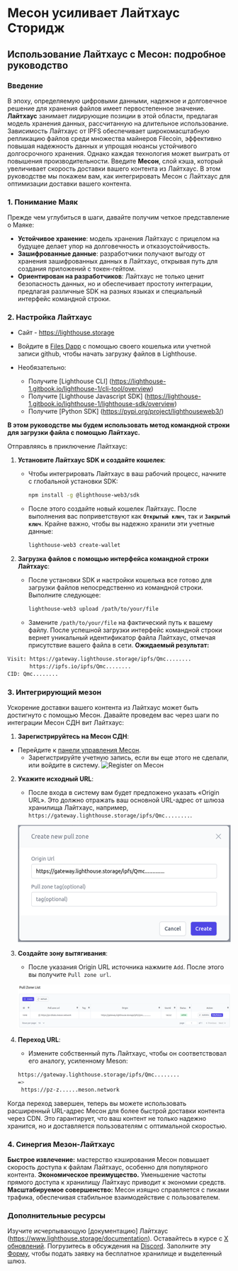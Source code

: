# Месон усиливает Лайтхаус Сторидж

## **Использование Лайтхаус с Месон: подробное руководство**

### **Введение**

В эпоху, определяемую цифровыми данными, надежное и долговечное решение для хранения файлов имеет первостепенное значение. **Лайтхаус** занимает лидирующие позиции в этой области, предлагая модель хранения данных, рассчитанную на длительное использование. Зависимость Лайтхаус от IPFS обеспечивает широкомасштабную репликацию файлов среди множества майнеров Filecoin, эффективно повышая надежность данных и упрощая нюансы устойчивого долгосрочного хранения.
Однако каждая технология может выиграть от повышения производительности. Введите **Месон**, слой кэша, который увеличивает скорость доставки вашего контента из Лайтхаус. В этом руководстве мы покажем вам, как интегрировать Месон с Лайтхаус для оптимизации доставки вашего контента.

### **1. Понимание Маяк**

Прежде чем углубиться в шаги, давайте получим четкое представление о Маяке:

- **Устойчивое хранение**: модель хранения Лайтхаус с прицелом на будущее делает упор на долговечность и отказоустойчивость.
- **Зашифрованные данные**: разработчики получают выгоду от хранения зашифрованных данных в Лайтхаус, открывая путь для создания приложений с токен-гейтом.
- **Ориентирован на разработчиков**: Лайтхаус не только ценит безопасность данных, но и обеспечивает простоту интеграции, предлагая различные SDK на разных языках и специальный интерфейс командной строки.

### **2. Настройка Лайтхаус**

- Сайт - https://lighthouse.storage

- Войдите в [Files Dapp](https://files.lighthouse.storage/) с помощью своего кошелька или учетной записи github, чтобы начать загрузку файлов в Lighthouse.

- Необязательно:

    * Получите [Lighthouse CLI] (https://lighthouse-1.gitbook.io/lighthouse-1/cli-tool/overview)
    * Получите [Lighthouse Javascript SDK] (https://lighthouse-1.gitbook.io/lighthouse-1/lighthouse-sdk/overview)
    * Получите [Python SDK] (https://pypi.org/project/lighthouseweb3/)

**В этом руководстве мы будем использовать метод командной строки для загрузки файла с помощью Лайтхаус.**

Отправляясь в приключение Лайтхаус:

1. **Установите Лайтхаус SDK и создайте кошелек**:
    - Чтобы интегрировать Лайтхаус в ваш рабочий процесс, начните с глобальной установки SDK:
        
        ```bash
        npm install -g @lighthouse-web3/sdk
        ```

    - После этого создайте новый кошелек Лайтхаус. После выполнения вас поприветствуют как **`Открытый ключ`**, так и **`Закрытый ключ`**. Крайне важно, чтобы вы надежно хранили эти учетные данные:
        
        ```bash
        lighthouse-web3 create-wallet
        ```

2. **Загрузка файлов с помощью интерфейса командной строки Лайтхаус**:
     - После установки SDK и настройки кошелька все готово для загрузки файлов непосредственно из командной строки. Выполните следующее:
        
        ```bash
        lighthouse-web3 upload /path/to/your/file
        ```

    - Замените `/path/to/your/file` на фактический путь к вашему файлу. После успешной загрузки интерфейс командной строки вернет уникальный идентификатор файла Лайтхаус, отмечая присутствие вашего файла в сети.
**Ожидаемый результат:**
```bash
Visit: https://gateway.lighthouse.storage/ipfs/Qmc........
       https://ipfs.io/ipfs/Qmc........
CID: Qmc........
```

### **3. Интегрирующий мезон**

Ускорение доставки вашего контента из Лайтхаус может быть достигнуто с помощью Месон. Давайте проведем вас через шаги по интеграции Месон СДН вит Лайтхаус:

1. **Зарегистрируйтесь на Месон СДН**:
- Перейдите к [панели управления Месон](https://dashboard.meson.network/register).
    - Зарегистрируйте учетную запись, если вы еще этого не сделали, или войдите в систему.
        ![Register on Месон](./images/using-01.png)

2. **Укажите исходный URL**:
    - После входа в систему вам будет предложено указать «Origin URL». Это должно отражать ваш основной URL-адрес от шлюза хранилища Лайтхаус, например, `https://gateway.lighthouse.storage/ipfs/Qmc........`.
   
     ![Зарегистрироваться на Meson](./images/using-07.png)

3. **Создайте зону вытягивания**:
    - После указания Origin URL источника нажмите `Add`. После этого вы получите `Pull zone url`.
   
     ![Получение URL-адреса зоны извлечения](./images/using-08.png)

4. **Переход URL**:
    - Измените собственный путь Лайтхаус, чтобы он соответствовал его аналогу, усиленному Meson:

    ```bash
    https://gateway.lighthouse.storage/ipfs/Qmc........     
    =>
     https://pz-z......meson.network
    ```

Когда переход завершен, теперь вы можете использовать расширенный URL-адрес Месон для более быстрой доставки контента через CDN. Это гарантирует, что ваш контент не только надежно хранится, но и доставляется пользователям с оптимальной скоростью.

### **4. Синергия Мезон-Лайтхаус**
**Быстрое извлечение:** мастерство кэширования Месон повышает скорость доступа к файлам Лайтхаус, особенно для популярного контента.
**Экономическое преимущество.** Уменьшение частоты прямого доступа к хранилищу Лайтхаус приводит к экономии средств.
**Масштабируемое совершенство:** Месон изящно справляется с пиками трафика, обеспечивая стабильное взаимодействие с пользователем.


### Дополнительные ресурсы
Изучите исчерпывающую [документацию] Лайтхаус (https://www.lighthouse.storage/documentation).
Оставайтесь в курсе с [X обновлений](https://twitter.com/LighthouseWeb3).
Погрузитесь в обсуждения на [Discord](https://discord.com/invite/c4a4CGCdJG).
Заполните эту [Форму](https://airtable.com/shrPFC2TgojuOAYO4), чтобы подать заявку на бесплатное хранилище и выделенный шлюз.